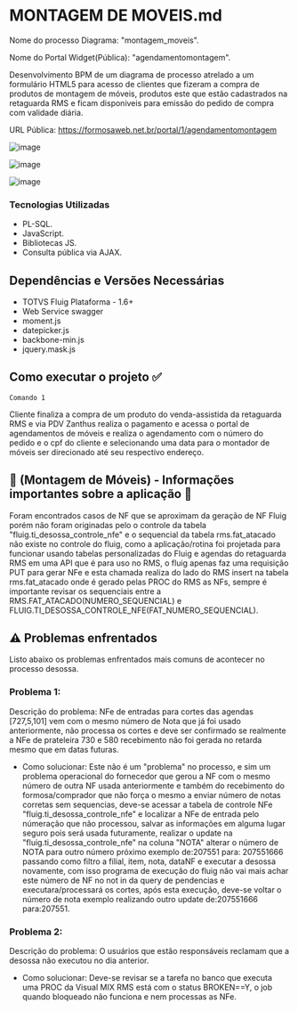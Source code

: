 # MONTAGEM DE MOVEIS.md
Nome do processo Diagrama: "montagem_moveis".

Nome do Portal Widget(Pública): "agendamentomontagem".

Desenvolvimento BPM de um diagrama de processo atrelado a um formulário HTML5 para acesso de clientes que fizeram a compra de produtos de montagem de móveis, produtos este que estão cadastrados na retaguarda RMS e ficam disponiveis para emissão do pedido de compra com validade diária.

URL Pública: https://formosaweb.net.br/portal/1/agendamentomontagem

![image](https://github.com/user-attachments/assets/78af8cb3-1347-45e2-a972-3d3232c20df8)

![image](https://github.com/user-attachments/assets/8188c2c8-61c7-4641-af11-b929986d4451)

![image](https://github.com/user-attachments/assets/33b0a582-e044-4ff6-b473-fa605ebda4af)

### Tecnologias Utilizadas

* PL-SQL.
* JavaScript.
* Bibliotecas JS.
* Consulta pública via AJAX.

## Dependências e Versões Necessárias

* TOTVS Fluig Plataforma - 1.6+
* Web Service swagger
* moment.js
* datepicker.js
* backbone-min.js
* jquery.mask.js

## Como executar o projeto ✅
```
Comando 1
```
Cliente finaliza a compra de um produto do venda-assistida da retaguarda RMS e via PDV Zanthus realiza o pagamento e acessa o portal de agendamentos de móveis e realiza o agendamento com o número do pedido e o cpf do cliente e selecionando uma data para o montador de móveis ser direcionado até seu respectivo endereço.

## 📌 (Montagem de Móveis) - Informações importantes sobre a aplicação 📌

Foram encontrados casos de NF que se aproximam da geração de NF Fluig porém não foram originadas pelo o controle da tabela "fluig.ti_desossa_controle_nfe" e o sequencial da tabela rms.fat_atacado não existe no controle do fluig, como a aplicação/rotina foi projetada para funcionar usando tabelas personalizadas do Fluig e agendas do retaguarda RMS em uma API que é para uso no RMS, o fluig apenas faz uma requisição PUT para gerar NFe e esta chamada realiza do lado do RMS insert na tabela rms.fat_atacado onde é gerado pelas PROC do RMS as NFs, sempre é importante revisar os sequenciais entre a RMS.FAT_ATACADO(NUMERO_SEQUENCIAL) e FLUIG.TI_DESOSSA_CONTROLE_NFE(FAT_NUMERO_SEQUENCIAL).

## ⚠️ Problemas enfrentados

Listo abaixo os problemas enfrentados mais comuns de acontecer no processo desossa.

### Problema 1:
Descrição do problema:
NFe de entradas para cortes das agendas [727,5,101] vem com o mesmo número de Nota que já foi usado anteriormente, não processa os cortes e deve ser confirmado se realmente a NFe de prateleira 730 e 580 recebimento não foi gerada no retarda mesmo que em datas futuras.
* Como solucionar: Este não é um "problema" no processo, e sim um problema operacional do fornecedor que gerou a NF com o mesmo número de outra NF usada anteriormente e também do recebimento do formosa/comprador que não força o mesmo a enviar número de notas corretas sem sequencias, deve-se acessar a tabela de controle NFe "fluig.ti_desossa_controle_nfe" e localizar a NFe de entrada pelo númeração que não processou, salvar as informações em alguma lugar seguro pois será usada futuramente, realizar o update na "fluig.ti_desossa_controle_nfe" na coluna "NOTA" alterar o número de NOTA para outro número próximo exemplo de:207551 para: 207551666 passando como filtro a filial, item, nota, dataNF e executar a desossa novamente, com isso programa de execução do fluig não vai mais achar este número de NF no not in da query de pendencias e executara/processará os cortes, após esta execução, deve-se voltar o número de nota exemplo realizando outro update de:207551666 para:207551.

### Problema 2:
Descrição do problema:
O usuários que estão responsáveis reclamam que a desossa não executou no dia anterior.
* Como solucionar: Deve-se revisar se a tarefa no banco que executa uma PROC da Visual MIX RMS está com o status BROKEN==Y, o job quando bloqueado não funciona e nem processas as NFe.


